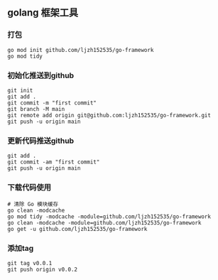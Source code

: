 ## golang 框架工具
### 打包
```
go mod init github.com/ljzh152535/go-framework
go mod tidy
```


### 初始化推送到github
```
git init
git add .
git commit -m "first commit"
git branch -M main
git remote add origin git@github.com:ljzh152535/go-framework.git
git push -u origin main
```

### 更新代码推送github
```
git add .
git commit -am "first commit"
git push -u origin main
```


### 下载代码使用
```
# 清除 Go 模块缓存
go clean -modcache
go mod tidy -modcache -module=github.com/ljzh152535/go-framework
go clean -modcache -module=github.com/ljzh152535/go-framework
go get -u github.com/ljzh152535/go-framework
```

### 添加tag
```
git tag v0.0.1
git push origin v0.0.2
```
